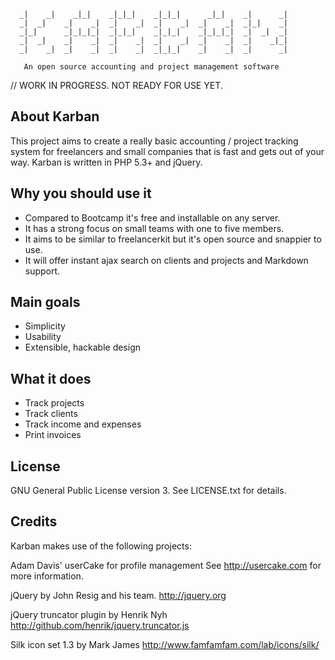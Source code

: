       _|    _|    _|_|    _|_|_|    _|_|_|      _|_|    _|      _|  
      _|  _|    _|    _|  _|    _|  _|    _|  _|    _|  _|_|    _|  
      _|_|      _|_|_|_|  _|_|_|    _|_|_|    _|_|_|_|  _|  _|  _|  
      _|  _|    _|    _|  _|    _|  _|    _|  _|    _|  _|    _|_|  
      _|    _|  _|    _|  _|    _|  _|_|_|    _|    _|  _|      _|
 
       An open source accounting and project management software


// WORK IN PROGRESS. NOT READY FOR USE YET.


About Karban
------------

This project aims to create a really basic accounting / project tracking system
for freelancers and small companies that is fast and gets out of your way.
Karban is written in PHP 5.3+ and jQuery.


Why you should use it
---------------------

- Compared to Bootcamp it's free and installable on any server.
- It has a strong focus on small teams with one to five members.
- It aims to be similar to freelancerkit but it's open source and snappier to use.
- It will offer instant ajax search on clients and projects and Markdown support.
	
	
Main goals
----------

- Simplicity
- Usability
- Extensible, hackable design
	
	
What it does
------------

- Track projects
- Track clients
- Track income and expenses
- Print invoices


License
-------

GNU General Public License version 3. 
See LICENSE.txt for details.


Credits
-------

Karban makes use of the following projects:

Adam Davis' userCake for profile management
See http://usercake.com for more information.
	
jQuery by John Resig and his team. 
http://jquery.org
	
jQuery truncator plugin by Henrik Nyh 
http://github.com/henrik/jquery.truncator.js

Silk icon set 1.3 by Mark James
http://www.famfamfam.com/lab/icons/silk/
